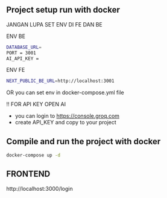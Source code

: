 ## Project setup run with docker

JANGAN LUPA SET ENV DI FE DAN BE 

ENV BE
```bash
DATABASE_URL=
PORT = 3001
AI_API_KEY =
```

ENV FE
```bash
NEXT_PUBLIC_BE_URL=http://localhost:3001
```

OR you can set env in docker-compose.yml file 

!! FOR API KEY OPEN AI
- you can login to https://console.groq.com
- create API_KEY and copy to your project

  
## Compile and run the project with docker

```bash
docker-compose up -d 
```

## FRONTEND
http://localhost:3000/login

